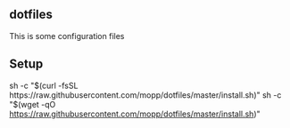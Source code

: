 ## dotfiles
This is some configuration files


## Setup
sh -c "$(curl -fsSL https://raw.githubusercontent.com/mopp/dotfiles/master/install.sh)"
sh -c "$(wget -qO https://raw.githubusercontent.com/mopp/dotfiles/master/install.sh)"

